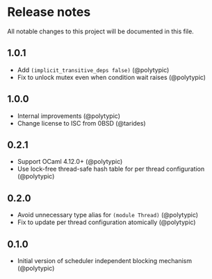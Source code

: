# Release notes

All notable changes to this project will be documented in this file.

## 1.0.1

- Add `(implicit_transitive_deps false)` (@polytypic)
- Fix to unlock mutex even when condition wait raises (@polytypic)

## 1.0.0

- Internal improvements (@polytypic)
- Change license to ISC from 0BSD (@tarides)

## 0.2.1

- Support OCaml 4.12.0+ (@polytypic)
- Use lock-free thread-safe hash table for per thread configuration (@polytypic)

## 0.2.0

- Avoid unnecessary type alias for `(module Thread)` (@polytypic)
- Fix to update per thread configuration atomically (@polytypic)

## 0.1.0

- Initial version of scheduler independent blocking mechanism (@polytypic)
